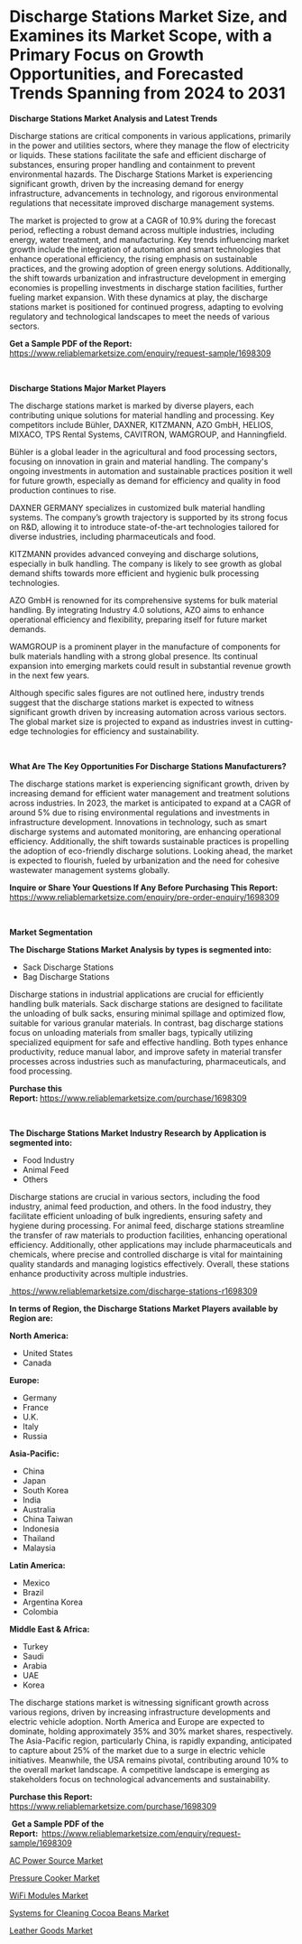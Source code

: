 <p><h1>Discharge Stations Market Size, and Examines its Market Scope, with a Primary Focus on Growth Opportunities, and Forecasted Trends Spanning from 2024 to 2031</h1></p><p><strong>Discharge Stations Market Analysis and Latest Trends</strong></p>
<p><p>Discharge stations are critical components in various applications, primarily in the power and utilities sectors, where they manage the flow of electricity or liquids. These stations facilitate the safe and efficient discharge of substances, ensuring proper handling and containment to prevent environmental hazards. The Discharge Stations Market is experiencing significant growth, driven by the increasing demand for energy infrastructure, advancements in technology, and rigorous environmental regulations that necessitate improved discharge management systems.</p><p>The market is projected to grow at a CAGR of 10.9% during the forecast period, reflecting a robust demand across multiple industries, including energy, water treatment, and manufacturing. Key trends influencing market growth include the integration of automation and smart technologies that enhance operational efficiency, the rising emphasis on sustainable practices, and the growing adoption of green energy solutions. Additionally, the shift towards urbanization and infrastructure development in emerging economies is propelling investments in discharge station facilities, further fueling market expansion. With these dynamics at play, the discharge stations market is positioned for continued progress, adapting to evolving regulatory and technological landscapes to meet the needs of various sectors.</p></p>
<p><strong>Get a Sample PDF of the Report:&nbsp;</strong> <a href="https://www.reliablemarketsize.com/enquiry/request-sample/1698309?utm_campaign=1186&utm_medium=2&utm_source=Github&utm_content=ia&utm_term=04102024&utm_id=discharge-stations">https://www.reliablemarketsize.com/enquiry/request-sample/1698309</a></p>
<p>&nbsp;</p>
<p><strong>Discharge Stations Major Market Players</strong></p>
<p><p>The discharge stations market is marked by diverse players, each contributing unique solutions for material handling and processing. Key competitors include Bühler, DAXNER, KITZMANN, AZO GmbH, HELIOS, MIXACO, TPS Rental Systems, CAVITRON, WAMGROUP, and Hanningfield.</p><p>Bühler is a global leader in the agricultural and food processing sectors, focusing on innovation in grain and material handling. The company's ongoing investments in automation and sustainable practices position it well for future growth, especially as demand for efficiency and quality in food production continues to rise.</p><p>DAXNER GERMANY specializes in customized bulk material handling systems. The company’s growth trajectory is supported by its strong focus on R&D, allowing it to introduce state-of-the-art technologies tailored for diverse industries, including pharmaceuticals and food.</p><p>KITZMANN provides advanced conveying and discharge solutions, especially in bulk handling. The company is likely to see growth as global demand shifts towards more efficient and hygienic bulk processing technologies.</p><p>AZO GmbH is renowned for its comprehensive systems for bulk material handling. By integrating Industry 4.0 solutions, AZO aims to enhance operational efficiency and flexibility, preparing itself for future market demands.</p><p>WAMGROUP is a prominent player in the manufacture of components for bulk materials handling with a strong global presence. Its continual expansion into emerging markets could result in substantial revenue growth in the next few years.</p><p>Although specific sales figures are not outlined here, industry trends suggest that the discharge stations market is expected to witness significant growth driven by increasing automation across various sectors. The global market size is projected to expand as industries invest in cutting-edge technologies for efficiency and sustainability.</p></p>
<p>&nbsp;</p>
<p><strong>What Are The Key Opportunities For Discharge Stations Manufacturers?</strong></p>
<p><p>The discharge stations market is experiencing significant growth, driven by increasing demand for efficient water management and treatment solutions across industries. In 2023, the market is anticipated to expand at a CAGR of around 5% due to rising environmental regulations and investments in infrastructure development. Innovations in technology, such as smart discharge systems and automated monitoring, are enhancing operational efficiency. Additionally, the shift towards sustainable practices is propelling the adoption of eco-friendly discharge solutions. Looking ahead, the market is expected to flourish, fueled by urbanization and the need for cohesive wastewater management systems globally.</p></p>
<p><strong>Inquire or Share Your Questions If Any Before Purchasing This Report:</strong> <a href="https://www.reliablemarketsize.com/enquiry/pre-order-enquiry/1698309?utm_campaign=1186&utm_medium=2&utm_source=Github&utm_content=ia&utm_term=04102024&utm_id=discharge-stations">https://www.reliablemarketsize.com/enquiry/pre-order-enquiry/1698309</a></p>
<p>&nbsp;</p>
<p><strong>Market Segmentation</strong></p>
<p><strong>The Discharge Stations Market Analysis by types is segmented into:</strong></p>
<p><ul><li>Sack Discharge Stations</li><li>Bag Discharge Stations</li></ul></p>
<p><p>Discharge stations in industrial applications are crucial for efficiently handling bulk materials. Sack discharge stations are designed to facilitate the unloading of bulk sacks, ensuring minimal spillage and optimized flow, suitable for various granular materials. In contrast, bag discharge stations focus on unloading materials from smaller bags, typically utilizing specialized equipment for safe and effective handling. Both types enhance productivity, reduce manual labor, and improve safety in material transfer processes across industries such as manufacturing, pharmaceuticals, and food processing.</p></p>
<p><strong>Purchase this Report:&nbsp;</strong><a href="https://www.reliablemarketsize.com/purchase/1698309?utm_campaign=1186&utm_medium=2&utm_source=Github&utm_content=ia&utm_term=04102024&utm_id=discharge-stations">https://www.reliablemarketsize.com/purchase/1698309</a></p>
<p>&nbsp;</p>
<p><strong>The Discharge Stations Market Industry Research by Application is segmented into:</strong></p>
<p><ul><li>Food Industry</li><li>Animal Feed</li><li>Others</li></ul></p>
<p><p>Discharge stations are crucial in various sectors, including the food industry, animal feed production, and others. In the food industry, they facilitate efficient unloading of bulk ingredients, ensuring safety and hygiene during processing. For animal feed, discharge stations streamline the transfer of raw materials to production facilities, enhancing operational efficiency. Additionally, other applications may include pharmaceuticals and chemicals, where precise and controlled discharge is vital for maintaining quality standards and managing logistics effectively. Overall, these stations enhance productivity across multiple industries.</p></p>
<p><a href="https://www.reliablemarketsize.com/discharge-stations-r1698309?utm_campaign=1186&utm_medium=2&utm_source=Github&utm_content=ia&utm_term=04102024&utm_id=discharge-stations">&nbsp;https://www.reliablemarketsize.com/discharge-stations-r1698309</a></p>
<p><strong>In terms of Region, the Discharge Stations Market Players available by Region are:</strong></p>
<p>
    <p> <strong> North America: </strong>
        <ul>
            <li>United States</li>
            <li>Canada</li>
        </ul>
        </p> 
    <p> <strong> Europe: </strong>
        <ul>
            <li>Germany</li>
            <li>France</li>
            <li>U.K.</li>
            <li>Italy</li>
            <li>Russia</li>
        </ul>
        </p> 
    <p> <strong> Asia-Pacific: </strong>
        <ul>
            <li>China</li>
            <li>Japan</li>
            <li>South Korea</li>
            <li>India</li>
            <li>Australia</li>
            <li>China Taiwan</li>
            <li>Indonesia</li>
            <li>Thailand</li>
            <li>Malaysia</li>
        </ul>
        </p> 
    <p> <strong> Latin America: </strong>
        <ul>
            <li>Mexico</li>
            <li>Brazil</li>
            <li>Argentina Korea</li>
            <li>Colombia</li>
        </ul>
        </p> 
    <p> <strong> Middle East & Africa: </strong>
        <ul>
            <li>Turkey</li>
            <li>Saudi</li>
            <li>Arabia</li>
            <li>UAE</li>
            <li>Korea</li>
        </ul>
    </p>
    </p>
<p><p>The discharge stations market is witnessing significant growth across various regions, driven by increasing infrastructure developments and electric vehicle adoption. North America and Europe are expected to dominate, holding approximately 35% and 30% market shares, respectively. The Asia-Pacific region, particularly China, is rapidly expanding, anticipated to capture about 25% of the market due to a surge in electric vehicle initiatives. Meanwhile, the USA remains pivotal, contributing around 10% to the overall market landscape. A competitive landscape is emerging as stakeholders focus on technological advancements and sustainability.</p></p>
<p><strong>Purchase this Report: </strong><a href="https://www.reliablemarketsize.com/purchase/1698309?utm_campaign=1186&utm_medium=2&utm_source=Github&utm_content=ia&utm_term=04102024&utm_id=discharge-stations">https://www.reliablemarketsize.com/purchase/1698309</a></p>
<p>&nbsp;<strong>Get a Sample PDF of the Report:&nbsp;&nbsp;</strong><a href="https://www.reliablemarketsize.com/enquiry/request-sample/1698309?utm_campaign=1186&utm_medium=2&utm_source=Github&utm_content=ia&utm_term=04102024&utm_id=discharge-stations">https://www.reliablemarketsize.com/enquiry/request-sample/1698309</a></p>
<p><strong></strong></p>
<p><p><a href="https://www.linkedin.com/pulse/ac-power-source-market-consolidation-impact-structure-2024-2031-uovre?utm_campaign=1186&utm_medium=2&utm_source=Github&utm_content=ia&utm_term=04102024&utm_id=discharge-stations">AC Power Source Market</a></p><p><a href="https://www.linkedin.com/pulse/emerging-technologies-reshaping-pressure-cooker-market-impact-0dckc?utm_campaign=1186&utm_medium=2&utm_source=Github&utm_content=ia&utm_term=04102024&utm_id=discharge-stations">Pressure Cooker Market</a></p><p><a href="https://www.linkedin.com/pulse/wifi-modules-market-global-insights-regional-analysis-2024-ikmue?utm_campaign=1186&utm_medium=2&utm_source=Github&utm_content=ia&utm_term=04102024&utm_id=discharge-stations">WiFi Modules Market</a></p><p><a href="https://github.com/AKSHATREPORTPRIME/Market-Research-Report-List-6/blob/main/systems-for-cleaning-cocoa-beans-market.md?utm_campaign=1186&utm_medium=2&utm_source=Github&utm_content=ia&utm_term=04102024&utm_id=discharge-stations">Systems for Cleaning Cocoa Beans Market</a></p><p><a href="https://www.linkedin.com/pulse/evolution-leather-goods-market-key-shifts-from-2024-2031-mileele-avh7c?utm_campaign=1186&utm_medium=2&utm_source=Github&utm_content=ia&utm_term=04102024&utm_id=discharge-stations">Leather Goods Market</a></p></p>